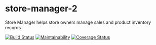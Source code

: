 # store-manager-2
Store Manager helps store owners manage sales and product inventory records

[![Build Status](https://travis-ci.org/davidkaggulire/store-manager-2.svg?branch=feature-challenge-2)](https://travis-ci.org/davidkaggulire/store-manager-2)
[![Maintainability](https://api.codeclimate.com/v1/badges/50796fb3922e9c5bdab6/maintainability)](https://codeclimate.com/github/davidkaggulire/store-manager-2/maintainability)
[![Coverage Status](https://coveralls.io/repos/github/davidkaggulire/store-manager-2/badge.svg?branch=feature-challenge-2)](https://coveralls.io/github/davidkaggulire/store-manager-2?branch=feature-challenge-2)